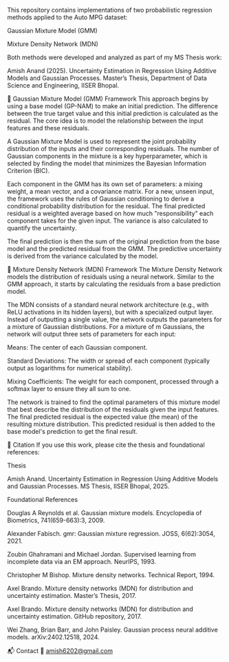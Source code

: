 This repository contains implementations of two probabilistic regression methods applied to the Auto MPG dataset:

Gaussian Mixture Model (GMM)

Mixture Density Network (MDN)

Both methods were developed and analyzed as part of my MS Thesis work:

Amish Anand (2025). Uncertainty Estimation in Regression Using Additive Models and Gaussian Processes. Master’s Thesis, Department of Data Science and Engineering, IISER Bhopal.

📌 Gaussian Mixture Model (GMM) Framework
This approach begins by using a base model (GP-NAM) to make an initial prediction. The difference between the true target value and this initial prediction is calculated as the residual. The core idea is to model the relationship between the input features and these residuals.

A Gaussian Mixture Model is used to represent the joint probability distribution of the inputs and their corresponding residuals. The number of Gaussian components in the mixture is a key hyperparameter, which is selected by finding the model that minimizes the Bayesian Information Criterion (BIC).

Each component in the GMM has its own set of parameters: a mixing weight, a mean vector, and a covariance matrix. For a new, unseen input, the framework uses the rules of Gaussian conditioning to derive a conditional probability distribution for the residual. The final predicted residual is a weighted average based on how much "responsibility" each component takes for the given input. The variance is also calculated to quantify the uncertainty.

The final prediction is then the sum of the original prediction from the base model and the predicted residual from the GMM. The predictive uncertainty is derived from the variance calculated by the model.

📌 Mixture Density Network (MDN) Framework
The Mixture Density Network models the distribution of residuals using a neural network. Similar to the GMM approach, it starts by calculating the residuals from a base prediction model.

The MDN consists of a standard neural network architecture (e.g., with ReLU activations in its hidden layers), but with a specialized output layer. Instead of outputting a single value, the network outputs the parameters for a mixture of Gaussian distributions. For a mixture of m Gaussians, the network will output three sets of parameters for each input:

Means: The center of each Gaussian component.

Standard Deviations: The width or spread of each component (typically output as logarithms for numerical stability).

Mixing Coefficients: The weight for each component, processed through a softmax layer to ensure they all sum to one.

The network is trained to find the optimal parameters of this mixture model that best describe the distribution of the residuals given the input features. The final predicted residual is the expected value (the mean) of the resulting mixture distribution. This predicted residual is then added to the base model's prediction to get the final result.

📖 Citation
If you use this work, please cite the thesis and foundational references:

Thesis

Amish Anand. Uncertainty Estimation in Regression Using Additive Models and Gaussian Processes. MS Thesis, IISER Bhopal, 2025.

Foundational References

Douglas A Reynolds et al. Gaussian mixture models. Encyclopedia of Biometrics, 741(659-663):3, 2009.

Alexander Fabisch. gmr: Gaussian mixture regression. JOSS, 6(62):3054, 2021.

Zoubin Ghahramani and Michael Jordan. Supervised learning from incomplete data via an EM approach. NeurIPS, 1993.

Christopher M Bishop. Mixture density networks. Technical Report, 1994.

Axel Brando. Mixture density networks (MDN) for distribution and uncertainty estimation. Master’s Thesis, 2017.

Axel Brando. Mixture density networks (MDN) for distribution and uncertainty estimation. GitHub repository, 2017.

Wei Zhang, Brian Barr, and John Paisley. Gaussian process neural additive models. arXiv:2402.12518, 2024.

📬 Contact
📧 amish6202@gmail.com
